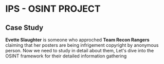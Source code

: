 # IPS - OSINT PROJECT 

## Case Study
**Evette Slaughter** is someone who approched **Team Recon Rangers** claiming that her posters are being infrigement copyright by anonymous person. Now we need to study in detail about them, Let's dive into the OSINT framework for their detailed information gathering
